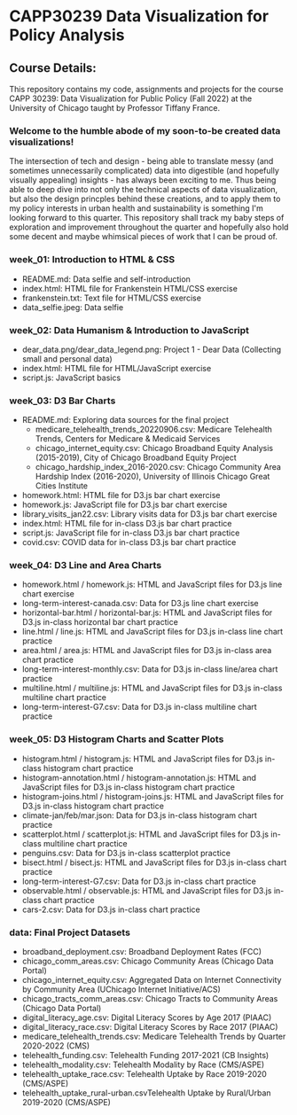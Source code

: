 # CAPP30239 Data Visualization for Policy Analysis

## Course Details:
This repository contains my code, assignments and projects for the course CAPP 30239: Data Visualization for Public Policy (Fall 2022) at the University of Chicago taught by Professor Tiffany France. 

### Welcome to the humble abode of my soon-to-be created data visualizations!
The intersection of tech and design - being able to translate messy (and sometimes unnecessarily complicated) data into digestible (and hopefully visually appealing) insights -  has always been exciting to me. Thus being able to deep dive into not only the technical aspects of data visualization, but also the design princples behind these creations, and to apply them to my policy interests in urban health and sustainability is something I'm looking forward to this quarter. This repository shall track my baby steps of exploration and improvement throughout the quarter and hopefully also hold some decent and maybe whimsical pieces of work that I can be proud of.

### week_01: Introduction to HTML & CSS
- README.md: Data selfie and self-introduction
- index.html: HTML file for Frankenstein HTML/CSS exercise 
- frankenstein.txt: Text file for HTML/CSS exercise
- data_selfie.jpeg: Data selfie 

### week_02: Data Humanism & Introduction to JavaScript
- dear_data.png/dear_data_legend.png: Project 1 - Dear Data (Collecting small and personal data)
- index.html: HTML file for HTML/JavaScript exercise
- script.js: JavaScript basics

### week_03: D3 Bar Charts
- README.md: Exploring data sources for the final project
  - medicare_telehealth_trends_20220906.csv: Medicare Telehealth Trends, Centers for Medicare & Medicaid Services
  - chicago_internet_equity.csv: Chicago Broadband Equity Analysis (2015-2019), City of Chicago Broadband Equity Project
  - chicago_hardship_index_2016-2020.csv: Chicago Community Area Hardship Index (2016-2020), University of Illinois Chicago Great Cities Institute
- homework.html: HTML file for D3.js bar chart exercise
- homework.js: JavaScript file for D3.js bar chart exercise
- library_visits_jan22.csv: Library visits data for D3.js bar chart exercise
- index.html: HTML file for in-class D3.js bar chart practice
- script.js: JavaScript file for in-class D3.js bar chart practice
- covid.csv: COVID data for in-class D3.js bar chart practice

### week_04: D3 Line and Area Charts
- homework.html / homework.js: HTML and JavaScript files for D3.js line chart exercise
- long-term-interest-canada.csv: Data for D3.js line chart exercise
- horizontal-bar.html / horizontal-bar.js: HTML and JavaScript files for D3.js in-class horizontal bar chart practice
- line.html / line.js: HTML and JavaScript files for D3.js in-class line chart practice
- area.html / area.js: HTML and JavaScript files for D3.js in-class area chart practice
- long-term-interest-monthly.csv: Data for  D3.js in-class line/area chart practice
- multiline.html / multiline.js: HTML and JavaScript files for D3.js in-class multiline chart practice
- long-term-interest-G7.csv: Data for  D3.js in-class multiline chart practice

### week_05: D3 Histogram Charts and Scatter Plots
- histogram.html / histogram.js: HTML and JavaScript files for D3.js in-class histogram chart practice
- histogram-annotation.html / histogram-annotation.js: HTML and JavaScript files for D3.js in-class histogram chart practice
- histogram-joins.html / histogram-joins.js: HTML and JavaScript files for D3.js in-class histogram chart practice
- climate-jan/feb/mar.json: Data for D3.js in-class histogram chart practice
- scatterplot.html / scatterplot.js: HTML and JavaScript files for D3.js in-class multiline chart practice
- penguins.csv: Data for  D3.js in-class scatterplot practice
- bisect.html / bisect.js: HTML and JavaScript files for D3.js in-class chart practice
- long-term-interest-G7.csv: Data for  D3.js in-class chart practice
- observable.html / observable.js: HTML and JavaScript files for D3.js in-class chart practice
- cars-2.csv: Data for  D3.js in-class chart practice

### data: Final Project Datasets
- broadband_deployment.csv: Broadband Deployment Rates (FCC)
- chicago_comm_areas.csv: Chicago Community Areas (Chicago Data Portal)
- chicago_internet_equity.csv: Aggregated Data on Internet Connectivity by Community Area (UChicago Internet Initiative/ACS)
- chicago_tracts_comm_areas.csv: Chicago Tracts to Community Areas (Chicago Data Portal)
- digital_literacy_age.csv: Digital Literacy Scores by Age 2017 (PIAAC) 
- digital_literacy_race.csv: Digital Literacy Scores by Race 2017 (PIAAC) 
- medicare_telehealth_trends.csv: Medicare Telehealth Trends by Quarter 2020-2022 (CMS)
- telehealth_funding.csv: Telehealth Funding 2017-2021 (CB Insights)
- telehealth_modality.csv: Telehealth Modality by Race (CMS/ASPE)
- telehealth_uptake_race.csv: Telehealth Uptake by Race 2019-2020 (CMS/ASPE)
- telehealth_uptake_rural-urban.csvTelehealth Uptake by Rural/Urban 2019-2020 (CMS/ASPE)
